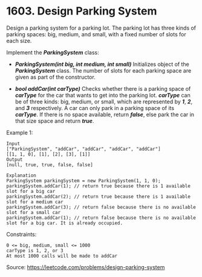 # 1603. Design Parking System

Design a parking system for a parking lot. The parking lot has three kinds of parking spaces: big, medium, and small, with a fixed number of slots for each size.

Implement the ***ParkingSystem*** class:

- ***ParkingSystem(int big, int medium, int small)*** Initializes object of the ***ParkingSystem*** class. The number of slots for each parking space are given as part of the constructor.

- ***bool addCar(int carType)*** Checks whether there is a parking space of ***carType*** for the car that wants to get into the parking lot. ***carType*** can be of three kinds: big, medium, or small, which are represented by ***1***, ***2***, and ***3*** respectively. A car can only park in a parking space of its ***carType***. If there is no space available, return ***false***, else park the car in that size space and return ***true***.

Example 1:

```
Input
["ParkingSystem", "addCar", "addCar", "addCar", "addCar"]
[[1, 1, 0], [1], [2], [3], [1]]
Output
[null, true, true, false, false]

Explanation
ParkingSystem parkingSystem = new ParkingSystem(1, 1, 0);
parkingSystem.addCar(1); // return true because there is 1 available slot for a big car
parkingSystem.addCar(2); // return true because there is 1 available slot for a medium car
parkingSystem.addCar(3); // return false because there is no available slot for a small car
parkingSystem.addCar(1); // return false because there is no available slot for a big car. It is already occupied.
```

Constraints:

```
0 <= big, medium, small <= 1000
carType is 1, 2, or 3
At most 1000 calls will be made to addCar
```

Source:
https://leetcode.com/problems/design-parking-system
